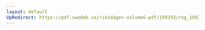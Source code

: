 ```yaml
---
layout: default
UpRedirect: https://pdf.swedeb.se/riksdagen-volumeG-pdf/199293/reg_199293/reg_199293_0044.pdf
---
```

